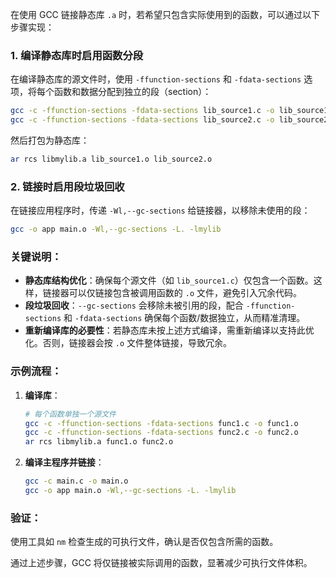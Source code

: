 在使用 GCC 链接静态库 `.a` 时，若希望只包含实际使用到的函数，可以通过以下步骤实现：

### 1. **编译静态库时启用函数分段**
在编译静态库的源文件时，使用 `-ffunction-sections` 和 `-fdata-sections` 选项，将每个函数和数据分配到独立的段（section）：
```bash
gcc -c -ffunction-sections -fdata-sections lib_source1.c -o lib_source1.o
gcc -c -ffunction-sections -fdata-sections lib_source2.c -o lib_source2.o
```
然后打包为静态库：
```bash
ar rcs libmylib.a lib_source1.o lib_source2.o
```

### 2. **链接时启用段垃圾回收**
在链接应用程序时，传递 `-Wl,--gc-sections` 给链接器，以移除未使用的段：
```bash
gcc -o app main.o -Wl,--gc-sections -L. -lmylib
```

### 关键说明：
- **静态库结构优化**：确保每个源文件（如 `lib_source1.c`）仅包含一个函数。这样，链接器可以仅链接包含被调用函数的 `.o` 文件，避免引入冗余代码。
- **段垃圾回收**：`--gc-sections` 会移除未被引用的段，配合 `-ffunction-sections` 和 `-fdata-sections` 确保每个函数/数据独立，从而精准清理。
- **重新编译库的必要性**：若静态库未按上述方式编译，需重新编译以支持此优化。否则，链接器会按 `.o` 文件整体链接，导致冗余。

### 示例流程：
1. **编译库**：
   ```bash
   # 每个函数单独一个源文件
   gcc -c -ffunction-sections -fdata-sections func1.c -o func1.o
   gcc -c -ffunction-sections -fdata-sections func2.c -o func2.o
   ar rcs libmylib.a func1.o func2.o
   ```

2. **编译主程序并链接**：
   ```bash
   gcc -c main.c -o main.o
   gcc -o app main.o -Wl,--gc-sections -L. -lmylib
   ```

### 验证：
使用工具如 `nm` 检查生成的可执行文件，确认是否仅包含所需的函数。

通过上述步骤，GCC 将仅链接被实际调用的函数，显著减少可执行文件体积。
